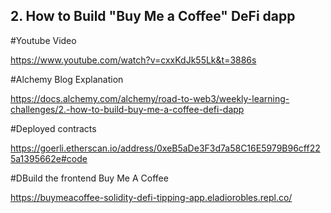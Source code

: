 ## 2. How to Build "Buy Me a Coffee" DeFi dapp
#Youtube Video

https://www.youtube.com/watch?v=cxxKdJk55Lk&t=3886s

#Alchemy Blog Explanation

https://docs.alchemy.com/alchemy/road-to-web3/weekly-learning-challenges/2.-how-to-build-buy-me-a-coffee-defi-dapp

#Deployed contracts

https://goerli.etherscan.io/address/0xeB5aDe3F3d7a58C16E5979B96cff225a1395662e#code

#DBuild the frontend Buy Me A Coffee

https://buymeacoffee-solidity-defi-tipping-app.eladiorobles.repl.co/
